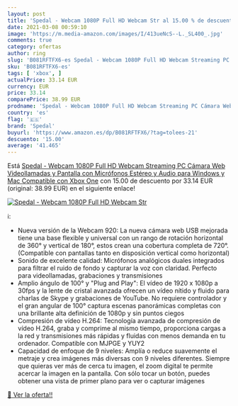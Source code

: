 ```yaml
---
layout: post
title: 'Spedal - Webcam 1080P Full HD Webcam Str al 15.00 % de descuento'
date: 2021-03-08 00:59:10
image: 'https://m.media-amazon.com/images/I/413ueNcS--L._SL400_.jpg'
comments: true
category: ofertas
author: ring
slug: 'B081RFTFX6-es Spedal - Webcam 1080P Full HD Webcam Streaming PC Cámara...'
sku: 'B081RFTFX6-es'
tags: [ 'xbox', ]
actualPrice: 33.14 EUR
currency: EUR
price: 33.14
comparePrice: 38.99 EUR
prodname: 'Spedal - Webcam 1080P Full HD Webcam Streaming PC Cámara Web Videollamadas y Pantalla con Micrófonos Estéreo y Audio para Windows y Mac Compatible con Xbox One'
country: 'es'
flag: '🇪🇸'
brand: 'Spedal'
buyurl: 'https://www.amazon.es/dp/B081RFTFX6/?tag=tolees-21'
descuento: '15.00'
average: '41.465'
---
```


Está [Spedal - Webcam 1080P Full HD Webcam Streaming PC Cámara Web Videollamadas y Pantalla con Micrófonos Estéreo y Audio para Windows y Mac Compatible con Xbox One](https://www.amazon.es/dp/B081RFTFX6/?tag=tolees-21) con 15.00 de descuento por 33.14 EUR (original: 38.99 EUR) en el siguiente enlace!

[![Spedal - Webcam 1080P Full HD Webcam Str](https://m.media-amazon.com/images/I/413ueNcS--L._SL400_.jpg)](https://www.amazon.es/dp/B081RFTFX6/?tag=tolees-21)

ℹ️:

- Nueva versión de la Webcam 920: La nueva cámara web USB mejorada tiene una base flexible y universal con un rango de rotación horizontal de 360° y vertical de 180°, estos crean una cobertura completa de 720°. (Compatible con pantallas tanto en disposición vertical como horizontal)
- Sonido de excelente calidad: Micrófonos analógicos duales integrados para filtrar el ruido de fondo y capturar la voz con claridad. Perfecto para videollamadas, grabaciones y transmisiones
- Amplio ángulo de 100° y "Plug and Play": El vídeo de 1920 x 1080p a 30fps y la lente de cristal avanzada ofrecen un vídeo nítido y fluido para charlas de Skype y grabaciones de YouTube. No requiere controlador y el gran angular de 100° captura escenas panorámicas completas con una brillante alta definición de 1080p y sin puntos ciegos
- Compresión de vídeo H.264: Tecnología avanzada de compresión de vídeo H.264, graba y comprime al mismo tiempo, proporciona cargas a la red y transmisiones más rápidas y fluidas con menos demanda en tu ordenador. Compatible con MJPGE y YUY2
- Capacidad de enfoque de 9 niveles: Amplía o reduce suavemente el metraje y crea imágenes más diversas con 9 niveles diferentes. Siempre que quieras ver más de cerca tu imagen, el zoom digital te permite acercar la imagen en la pantalla. Con sólo tocar un botón, puedes obtener una vista de primer plano para ver o capturar imágenes

[🛒 Ver la oferta!!](https://www.amazon.es/dp/B081RFTFX6/?tag=tolees-21)
